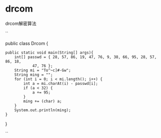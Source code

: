 # drcom
drcom解密算法

``

public class Drcom {

    public static void main(String[] args){
        int[] passwd = { 28, 57, 86, 19, 47, 76, 9, 38, 66, 95, 28, 57, 86, 18,
                47, 76 };
        String mi = "To^~c]#-Gw";
        String ming = "";
        for (int i = 0; i < mi.length(); i++) {
            int a = mi.charAt(i) - passwd[i];
            if (a < 32) {
                a += 95;
            }
            ming += (char) a;
        }
        System.out.println(ming);
    }
}

``
